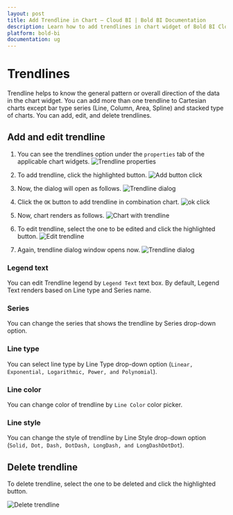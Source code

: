 ```yaml
---
layout: post
title: Add Trendline in Chart – Cloud BI | Bold BI Documentation
description: Learn how to add trendlines in chart widget of Bold BI Cloud dashboard and edit related properties like, line type, style, and color.
platform: bold-bi
documentation: ug
---
```


# Trendlines

Trendline helps to know the general pattern or overall direction of the data in the chart widget. You can add more than one trendline to Cartesian charts except bar type series (Line, Column, Area, Spline) and stacked type of charts. You can add, edit, and delete trendlines. 

## Add and edit trendline

1. You can see the trendlines option under the `properties` tab of the applicable chart widgets. 
![Trendline properties](/static/assets/cloud/visualizing-data/working-with-widgets/images/trendLine-properties.png)

2. To add trendline, click the highlighted button. 
![Add button click](/static/assets/cloud/visualizing-data/working-with-widgets/images/add-trendLine.png)

3. Now, the dialog will open as follows.
![Trendline dialog](/static/assets/cloud/visualizing-data/working-with-widgets/images/TrendLine-dialog.png)

4. Click the `OK` button to add trendline in combination chart. 
![ok click](/static/assets/cloud/visualizing-data/working-with-widgets/images/click-ok-to-add-trendline.png)

5. Now, chart renders as follows. 
![Chart with trendline](/static/assets/cloud/visualizing-data/working-with-widgets/images/ChartTrendLines.png)

6. To edit trendline, select the one to be edited and click the highlighted button.
![Edit trendline](/static/assets/cloud/visualizing-data/working-with-widgets/images/edit-trendLine.png)

7. Again, trendline dialog window opens now.
![Trendline dialog](/static/assets/cloud/visualizing-data/working-with-widgets/images/TrendLine-window.png)

### Legend text

You can edit Trendline legend by `Legend Text` text box. By default, Legend Text renders based on Line type and Series name.

### Series

You can change the series that shows the trendline by Series drop-down option.

### Line type

You can select line type by Line Type drop-down option (`Linear, Exponential, Logarithmic, Power, and Polynomial`).

### Line color

You can change color of trendline by `Line Color` color picker.

### Line style

You can change the style of trendline by Line Style drop-down option (`Solid, Dot, Dash, DotDash, LongDash, and LongDashDotDot`).

## Delete trendline

To delete trendline, select the one to be deleted and click the highlighted button.

![Delete trendline](/static/assets/cloud/visualizing-data/working-with-widgets/images/delete-trendLine.png)

